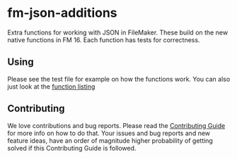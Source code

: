 # fm-json-additions

Extra functions for working with JSON in FileMaker. These build on the new native functions in FM 16. Each function has tests for correctness.

## Using
Please see the test file for example on how the functions work. You can also just look at the [function listing](/docs.md) 


## Contributing

We love contributions and bug reports. Please read the [Contributing Guide](/Contributing.md) for more info on how to do that. Your issues and bug reports and new feature ideas, have an order of magnitude higher probability of getting solved if this Contributing Guide is followed.